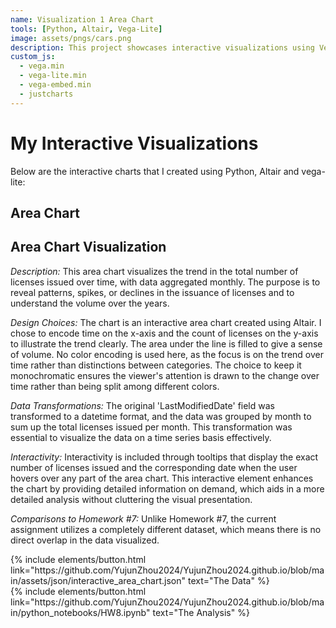 ```yaml
---
name: Visualization 1 Area Chart
tools: [Python, Altair, Vega-Lite]
image: assets/pngs/cars.png
description: This project showcases interactive visualizations using Vega-Lite.
custom_js:
  - vega.min
  - vega-lite.min
  - vega-embed.min
  - justcharts
---
```

# My Interactive Visualizations

Below are the interactive charts that I created using Python, Altair and vega-lite:

## Area Chart

<vegachart schema-url="{{ site.baseurl }}/assets/json/interactive_area_chart.json" style="width: 100%"></vegachart>


## Area Chart Visualization

*Description:*
This area chart visualizes the trend in the total number of licenses issued over time, with data aggregated monthly. The purpose is to reveal patterns, spikes, or declines in the issuance of licenses and to understand the volume over the years.

*Design Choices:*
The chart is an interactive area chart created using Altair. I chose to encode time on the x-axis and the count of licenses on the y-axis to illustrate the trend clearly. The area under the line is filled to give a sense of volume. No color encoding is used here, as the focus is on the trend over time rather than distinctions between categories. The choice to keep it monochromatic ensures the viewer's attention is drawn to the change over time rather than being split among different colors.

*Data Transformations:*
The original 'LastModifiedDate' field was transformed to a datetime format, and the data was grouped by month to sum up the total licenses issued per month. This transformation was essential to visualize the data on a time series basis effectively.

*Interactivity:*
Interactivity is included through tooltips that display the exact number of licenses issued and the corresponding date when the user hovers over any part of the area chart. This interactive element enhances the chart by providing detailed information on demand, which aids in a more detailed analysis without cluttering the visual presentation.

*Comparisons to Homework #7:*
Unlike Homework #7, the current assignment utilizes a completely different dataset, which means there is no direct overlap in the data visualized. 

<div class="left">
{% include elements/button.html link="https://github.com/YujunZhou2024/YujunZhou2024.github.io/blob/main/assets/json/interactive_area_chart.json" text="The Data" %}
</div>

<div class="right">
{% include elements/button.html link="https://github.com/YujunZhou2024/YujunZhou2024.github.io/blob/main/python_notebooks/HW8.ipynb" text="The Analysis" %}
</div>

